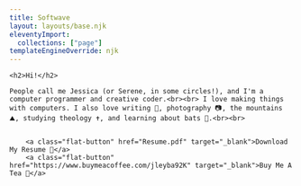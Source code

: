 ```yaml
---
title: Softwave
layout: layouts/base.njk
eleventyImport:
  collections: ["page"]
templateEngineOverride: njk
---
```

<div class="wrapper">
  </div>
  
    <h2>Hi!</h2>
    
    People call me Jessica (or Serene, in some circles!), and I'm a computer programmer and creative coder.<br><br> I love making things with computers. I also love writing 📘, photography 📷, the mountains ⛰️, studying theology ✝️, and learning about bats 🦇.<br><br>
    
        
        <a class="flat-button" href="Resume.pdf" target="_blank">Download My Resume 📄</a>
        <a class="flat-button" href="https://www.buymeacoffee.com/jleyba92K" target="_blank">Buy Me A Tea 🍵</a>
        
        
        
<div>

